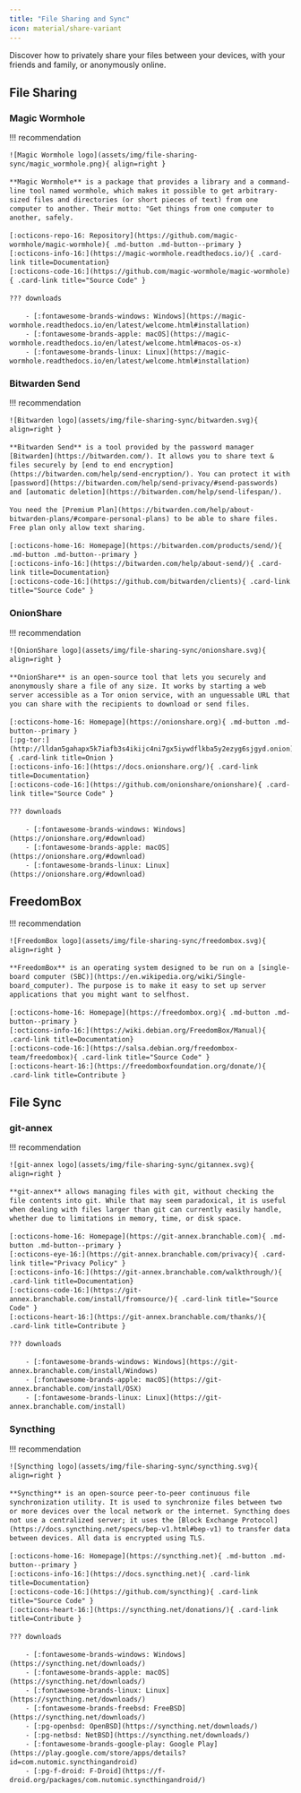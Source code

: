 ```yaml
---
title: "File Sharing and Sync"
icon: material/share-variant
---
```

Discover how to privately share your files between your devices, with your friends and family, or anonymously online.

## File Sharing

### Magic Wormhole

!!! recommendation

    ![Magic Wormhole logo](assets/img/file-sharing-sync/magic_wormhole.png){ align=right }

    **Magic Wormhole** is a package that provides a library and a command-line tool named wormhole, which makes it possible to get arbitrary-sized files and directories (or short pieces of text) from one computer to another. Their motto: "Get things from one computer to another, safely.

    [:octicons-repo-16: Repository](https://github.com/magic-wormhole/magic-wormhole){ .md-button .md-button--primary }
    [:octicons-info-16:](https://magic-wormhole.readthedocs.io/){ .card-link title=Documentation}
    [:octicons-code-16:](https://github.com/magic-wormhole/magic-wormhole){ .card-link title="Source Code" }

    ??? downloads

        - [:fontawesome-brands-windows: Windows](https://magic-wormhole.readthedocs.io/en/latest/welcome.html#installation)
        - [:fontawesome-brands-apple: macOS](https://magic-wormhole.readthedocs.io/en/latest/welcome.html#macos-os-x)
        - [:fontawesome-brands-linux: Linux](https://magic-wormhole.readthedocs.io/en/latest/welcome.html#installation)

### Bitwarden Send

!!! recommendation

    ![Bitwarden logo](assets/img/file-sharing-sync/bitwarden.svg){ align=right }

    **Bitwarden Send** is a tool provided by the password manager [Bitwarden](https://bitwarden.com/). It allows you to share text & files securely by [end to end encryption](https://bitwarden.com/help/send-encryption/). You can protect it with [password](https://bitwarden.com/help/send-privacy/#send-passwords) and [automatic deletion](https://bitwarden.com/help/send-lifespan/).
    
    You need the [Premium Plan](https://bitwarden.com/help/about-bitwarden-plans/#compare-personal-plans) to be able to share files. Free plan only allow text sharing.

    [:octicons-home-16: Homepage](https://bitwarden.com/products/send/){ .md-button .md-button--primary }
    [:octicons-info-16:](https://bitwarden.com/help/about-send/){ .card-link title=Documentation}
    [:octicons-code-16:](https://github.com/bitwarden/clients){ .card-link title="Source Code" }
        
### OnionShare

!!! recommendation

    ![OnionShare logo](assets/img/file-sharing-sync/onionshare.svg){ align=right }

    **OnionShare** is an open-source tool that lets you securely and anonymously share a file of any size. It works by starting a web server accessible as a Tor onion service, with an unguessable URL that you can share with the recipients to download or send files.

    [:octicons-home-16: Homepage](https://onionshare.org){ .md-button .md-button--primary }
    [:pg-tor:](http://lldan5gahapx5k7iafb3s4ikijc4ni7gx5iywdflkba5y2ezyg6sjgyd.onion){ .card-link title=Onion }
    [:octicons-info-16:](https://docs.onionshare.org/){ .card-link title=Documentation}
    [:octicons-code-16:](https://github.com/onionshare/onionshare){ .card-link title="Source Code" }

    ??? downloads

        - [:fontawesome-brands-windows: Windows](https://onionshare.org/#download)
        - [:fontawesome-brands-apple: macOS](https://onionshare.org/#download)
        - [:fontawesome-brands-linux: Linux](https://onionshare.org/#download)

## FreedomBox

!!! recommendation

    ![FreedomBox logo](assets/img/file-sharing-sync/freedombox.svg){ align=right }

    **FreedomBox** is an operating system designed to be run on a [single-board computer (SBC)](https://en.wikipedia.org/wiki/Single-board_computer). The purpose is to make it easy to set up server applications that you might want to selfhost.

    [:octicons-home-16: Homepage](https://freedombox.org){ .md-button .md-button--primary }
    [:octicons-info-16:](https://wiki.debian.org/FreedomBox/Manual){ .card-link title=Documentation}
    [:octicons-code-16:](https://salsa.debian.org/freedombox-team/freedombox){ .card-link title="Source Code" }
    [:octicons-heart-16:](https://freedomboxfoundation.org/donate/){ .card-link title=Contribute }

## File Sync

### git-annex

!!! recommendation

    ![git-annex logo](assets/img/file-sharing-sync/gitannex.svg){ align=right }

    **git-annex** allows managing files with git, without checking the file contents into git. While that may seem paradoxical, it is useful when dealing with files larger than git can currently easily handle, whether due to limitations in memory, time, or disk space.

    [:octicons-home-16: Homepage](https://git-annex.branchable.com){ .md-button .md-button--primary }
    [:octicons-eye-16:](https://git-annex.branchable.com/privacy){ .card-link title="Privacy Policy" }
    [:octicons-info-16:](https://git-annex.branchable.com/walkthrough/){ .card-link title=Documentation}
    [:octicons-code-16:](https://git-annex.branchable.com/install/fromsource/){ .card-link title="Source Code" }
    [:octicons-heart-16:](https://git-annex.branchable.com/thanks/){ .card-link title=Contribute }

    ??? downloads

        - [:fontawesome-brands-windows: Windows](https://git-annex.branchable.com/install/Windows)
        - [:fontawesome-brands-apple: macOS](https://git-annex.branchable.com/install/OSX)
        - [:fontawesome-brands-linux: Linux](https://git-annex.branchable.com/install)

### Syncthing

!!! recommendation

    ![Syncthing logo](assets/img/file-sharing-sync/syncthing.svg){ align=right }

    **Syncthing** is an open-source peer-to-peer continuous file synchronization utility. It is used to synchronize files between two or more devices over the local network or the internet. Syncthing does not use a centralized server; it uses the [Block Exchange Protocol](https://docs.syncthing.net/specs/bep-v1.html#bep-v1) to transfer data between devices. All data is encrypted using TLS.

    [:octicons-home-16: Homepage](https://syncthing.net){ .md-button .md-button--primary }
    [:octicons-info-16:](https://docs.syncthing.net){ .card-link title=Documentation}
    [:octicons-code-16:](https://github.com/syncthing){ .card-link title="Source Code" }
    [:octicons-heart-16:](https://syncthing.net/donations/){ .card-link title=Contribute }

    ??? downloads

        - [:fontawesome-brands-windows: Windows](https://syncthing.net/downloads/)
        - [:fontawesome-brands-apple: macOS](https://syncthing.net/downloads/)
        - [:fontawesome-brands-linux: Linux](https://syncthing.net/downloads/)
        - [:fontawesome-brands-freebsd: FreeBSD](https://syncthing.net/downloads/)
        - [:pg-openbsd: OpenBSD](https://syncthing.net/downloads/)
        - [:pg-netbsd: NetBSD](https://syncthing.net/downloads/)
        - [:fontawesome-brands-google-play: Google Play](https://play.google.com/store/apps/details?id=com.nutomic.syncthingandroid)
        - [:pg-f-droid: F-Droid](https://f-droid.org/packages/com.nutomic.syncthingandroid/)

